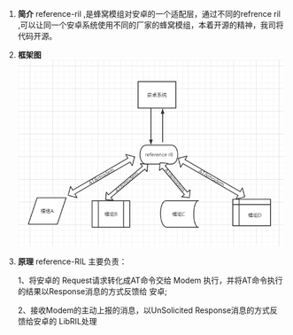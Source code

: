 1. **简介** 
reference-ril ,是蜂窝模组对安卓的一个适配层，通过不同的refrence ril ,可以让同一个安卓系统使用不同的厂家的蜂窝模组，本着开源的精神，我司将代码开源。
2. **框架图**
      ![输入图片说明](image.png)

3. **原理**
    reference-RIL 主要负责：
    
    1、将安卓的 Request请求转化成AT命令交给  Modem 执行，并将AT命令执行的结果以Response消息的方式反馈给 安卓;
    
    2、接收Modem的主动上报的消息，以UnSolicited Response消息的方式反馈给安卓的 LibRIL处理
    
